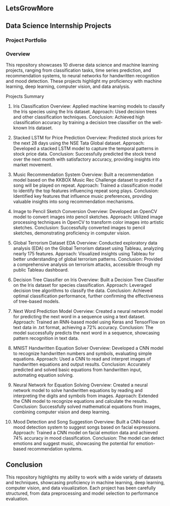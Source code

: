 ## LetsGrowMore

## Data Science Internship Projects
### Project Portfolio
### Overview
This repository showcases 10 diverse data science and machine learning projects, ranging from classification tasks, time series prediction, and recommendation systems, to neural networks for handwritten recognition and mood detection. These projects highlight my proficiency with machine learning, deep learning, computer vision, and data analysis.

Projects Summary
1. Iris Classification
Overview: Applied machine learning models to classify the Iris species using the Iris dataset. Approach: Used decision trees and other classification techniques. Conclusion: Achieved high classification accuracy by training a decision tree classifier on the well-known Iris dataset.

2. Stacked LSTM for Price Prediction
Overview: Predicted stock prices for the next 28 days using the NSE Tata Global dataset. Approach: Developed a stacked LSTM model to capture the temporal patterns in stock price data. Conclusion: Successfully predicted the stock trend over the next month with satisfactory accuracy, providing insights into market movement.

3. Music Recommendation System
Overview: Built a recommendation model based on the KKBOX Music Rec Challenge dataset to predict if a song will be played on repeat. Approach: Trained a classification model to identify the top features influencing repeat song plays. Conclusion: Identified key features that influence music preferences, providing valuable insights into song recommendation mechanisms.

4. Image to Pencil Sketch Conversion
Overview: Developed an OpenCV model to convert images into pencil sketches. Approach: Utilized image processing techniques in OpenCV to transform color images into artistic sketches. Conclusion: Successfully converted images to pencil sketches, demonstrating proficiency in computer vision.

5. Global Terrorism Dataset EDA
Overview: Conducted exploratory data analysis (EDA) on the Global Terrorism dataset using Tableau, analyzing nearly 175 features. Approach: Visualized insights using Tableau for better understanding of global terrorism patterns. Conclusion: Provided a comprehensive analysis on terrorism attacks, accessible through my public Tableau dashboard.

6. Decision Tree Classifier on Iris
Overview: Built a Decision Tree Classifier on the Iris dataset for species classification. Approach: Leveraged decision tree algorithms to classify the data. Conclusion: Achieved optimal classification performance, further confirming the effectiveness of tree-based models.

7. Next Word Prediction Model
Overview: Created a neural network model for predicting the next word in a sequence using a text dataset. Approach: Trained an RNN-based model using Keras and TensorFlow on text data in .txt format, achieving a 72% accuracy. Conclusion: The model successfully predicts the next word in a sequence, showcasing pattern recognition in text data.

8. MNIST Handwritten Equation Solver
Overview: Developed a CNN model to recognize handwritten numbers and symbols, evaluating simple equations. Approach: Used a CNN to read and interpret images of handwritten equations and output results. Conclusion: Accurately predicted and solved basic equations from handwritten input, automating equation solving.

9. Neural Network for Equation Solving
Overview: Created a neural network model to solve handwritten equations by reading and interpreting the digits and symbols from images. Approach: Extended the CNN model to recognize equations and calculate the results. Conclusion: Successfully solved mathematical equations from images, combining computer vision and deep learning.

10. Mood Detection and Song Suggestion
Overview: Built a CNN-based mood detection system to suggest songs based on facial expressions. Approach: Trained a CNN model on facial emotion data and achieved 74% accuracy in mood classification. Conclusion: The model can detect emotions and suggest music, showcasing the potential for emotion-based recommendation systems.

## Conclusion
This repository highlights my ability to work with a wide variety of datasets and techniques, showcasing proficiency in machine learning, deep learning, computer vision, and data visualization. Each project has been carefully structured, from data preprocessing and model selection to performance evaluation.


